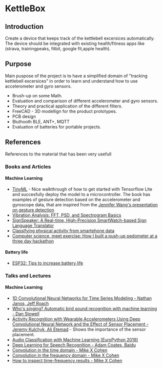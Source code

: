 # KettleBox

## Introduction
Create a device that keeps track of the kettlebell excersices automatically. The device should be integrated with existing health/fitness apps like (strava, trainingpeaks, fitbit, google fit,apple health).

## Purpose

Main puspose of the project is to have a simplified domain of "tracking kettlebell excersices" in order to learn and understand how to use accelerometer and gyro sensors. 

- Brush-up on some Math.
- Evaluation and comparison of different accelerometer and gyro sensors. 
- Theory and practical application of the different filters.
- FreeCAD - 3D modellign for the product prototypes.
- PCB design
- Bluthooth BLE, ANT+, MQTT
- Evaluation of batteries for portable projects.




## References
References to the material that has been very usefull

### Books and Articles

#### Machine Learning
- [TinyML](https://www.oreilly.com/library/view/tinyml/9781492052036/) - Nice walkthrough of how to get started with Tensorflow Lite and succesfully deploy the model to a microcontroller. The book has examples of gesture detection based on the accelerometer and gyroscope data, that are inspired from the [Jennifer Wang's presentation on gesture detection](https://github.com/jewang/gesture-demo)
- [Vibration Analysis: FFT, PSD, and Spectrogram Basics](https://blog.endaq.com/vibration-analysis-fft-psd-and-spectrogram)
- [SignSpeaker: A Real-time, High-Precision SmartWatch-based Sign Language Translator](https://dl.acm.org/doi/pdf/10.1145/3300061.3300117)
- [Classifying physical activity from smartphone data](https://blogs.rstudio.com/ai/posts/2018-07-17-activity-detection/)
- [Computer science, meet exercise: How I built a push-up pedometer at a three day hackathon](https://medium.com/@lucasmcgartland/computer-science-meet-exercise-how-i-built-a-push-up-pedometer-at-a-three-day-hackathon-ffed78eef53e)

#### Battery life
- [ESP32: Tips to increase battery life](https://www.savjee.be/2019/12/esp32-tips-to-increase-battery-life/)

### Talks and Lectures

#### Machine Learning
- [1D Convolutional Neural Networks for Time Series Modeling - Nathan Janos, Jeff Roach](https://www.youtube.com/watch?v=nMkqWxMjWzg) 
- [Who's singing? Automatic bird sound recognition with machine learning - Dan Stowell](https://www.youtube.com/watch?v=pzmdOETnhI0) 
- [Activity Recognition with Wearable Accelerometers Using Deep Convolutional Neural Network and the Effect of Sensor Placement - Jeremy Kulchyk, Ali Etemad](https://www.youtube.com/watch?v=4nD1vz363ks) - Shows the importance of the sensor placement.
- [Audio Classification with Machine Learning (EuroPython 2019)](https://www.youtube.com/watch?v=uCGROOUO_wY)
- [Deep Learning for Speech Recognition - Adam Coates, Baidu](https://www.youtube.com/watch?v=g-sndkf7mCs)
- [Convolution in the time domain - Mike X Cohen](https://www.youtube.com/watch?v=HSMwxBg7iq4) 
- [Convolution in the frequency domain - Mike X Cohen](https://www.youtube.com/watch?v=4TTpwIZrUAo)
- [How to inspect time-frequency results - Mike X Cohen](https://www.youtube.com/watch?v=48qi0exuWRI)
